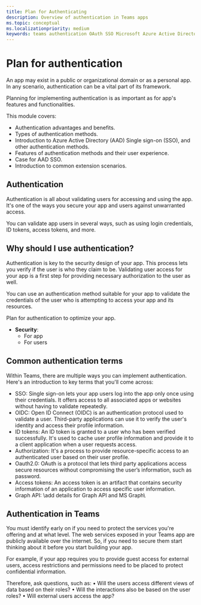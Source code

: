 ```yaml
---
title: Plan for Authenticating
description: Overview of authentication in Teams apps
ms.topic: conceptual
ms.localizationpriority: medium
keywords: teams authentication OAuth SSO Microsoft Azure Active Directory (Azure AD)
---
```

# Plan for authentication

An app may exist in a public or organizational domain or as a personal app. In any scenario, authentication can be a vital part of its framework.

Planning for implementing authentication is as important as for app's features and functionalities.

This module covers:

- Authentication advantages and benefits.
- Types of authentication methods.
- Introduction to Azure Active Directory (AAD) Single sign-on (SSO), and other authentication methods.
- Features of authentication methods and their user experience.
- Case for AAD SSO.
- Introduction to common extension scenarios.

## Authentication

Authentication is all about validating users for accessing and using the app. It's one of the ways you secure your app and users against unwarranted access.

You can validate app users in several ways, such as using login credentials, ID tokens, access tokens, and more.

## Why should I use authentication?

Authentication is key to the security design of your app. This process lets you verify if the user is who they claim to be. Validating user access for your app is a first step for providing necessary authorization to the user as well.



You can use an authentication method suitable for your app to validate the credentials of the user who is attempting to access your app and its resources. 

Plan for authentication to optimize your app.

- **Security**:
  - For app
  - For users

## Common authentication terms

Within Teams, there are multiple ways you can implement authentication. Here's an introduction to key terms that you'll come across:

- SSO: Single sign-on lets your app users log into the app only once using their credentials. It offers access to all associated apps or websites without having to validate repeatedly.
- OIDC: Open ID Connect (OIDC) is an authentication protocol used to validate a user. Third-party applications can use it to verify the user's identity and access their profile information.
- ID tokens: An ID token is granted to a user who has been verified successfully. It's used to cache user profile information and provide it to a client application when a user requests access.
- Authorization: It's a process to provide resource-specific access to an authenticated user based on their user profile.
- Oauth2.0: OAuth is a protocol that lets third party applications access secure resources without compromising the user’s information, such as password.  
- Access tokens: An access token is an artifact that contains security information of an application to access specific user information.  
- Graph API: \add details for Graph API and MS Graph\


## Authentication in Teams

You must identify early on if you need to protect the services you're offering and at what level. The web services exposed in your Teams app are publicly available over the internet. So, if you need to secure them start thinking about it before you start building your app. 

For example, if your app requires you to provide guest access for external users, access restrictions and permissions need to be placed to protect confidential information.

Therefore, ask questions, such as:
•	Will the users access different views of data based on their roles?
•	Will the interactions also be based on the user roles?
•	Will external users access the app?
